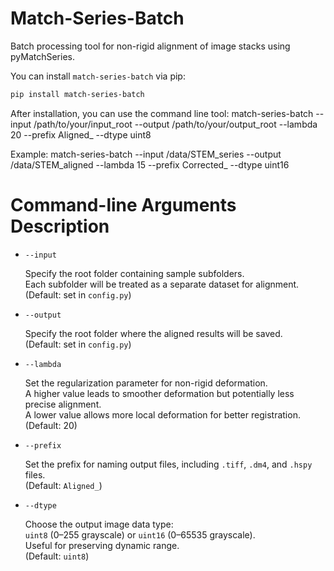 # Match-Series-Batch

Batch processing tool for non-rigid alignment of image stacks using pyMatchSeries.


You can install `match-series-batch` via pip:
```bash
pip install match-series-batch
```

After installation, you can use the command line tool:
match-series-batch --input /path/to/your/input_root --output /path/to/your/output_root --lambda 20 --prefix Aligned_ --dtype uint8


Example:
match-series-batch --input /data/STEM_series --output /data/STEM_aligned --lambda 15 --prefix Corrected_ --dtype uint16


# Command-line Arguments Description

- `--input`
  
  Specify the root folder containing sample subfolders.  
  Each subfolder will be treated as a separate dataset for alignment.  
  (Default: set in `config.py`)

- `--output`
  
  Specify the root folder where the aligned results will be saved.  
  (Default: set in `config.py`)

- `--lambda`
  
  Set the regularization parameter for non-rigid deformation.  
  A higher value leads to smoother deformation but potentially less precise alignment.  
  A lower value allows more local deformation for better registration.  
  (Default: 20)

- `--prefix`
  
  Set the prefix for naming output files, including `.tiff`, `.dm4`, and `.hspy` files.  
  (Default: `Aligned_`)

- `--dtype`
  
  Choose the output image data type:  
  `uint8` (0–255 grayscale) or `uint16` (0–65535 grayscale).  
  Useful for preserving dynamic range.  
  (Default: `uint8`)
